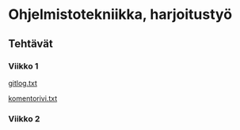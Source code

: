 # Ohjelmistotekniikka, harjoitustyö
## Tehtävät

### Viikko 1
[gitlog.txt](https://github.com/Capslock01/ot-harjoitustyo/blob/master/laskarit/viikko1/gitlog.txt)

[komentorivi.txt](https://github.com/Capslock01/ot-harjoitustyo/blob/master/laskarit/viikko1/komentorivi.txt)

### Viikko 2